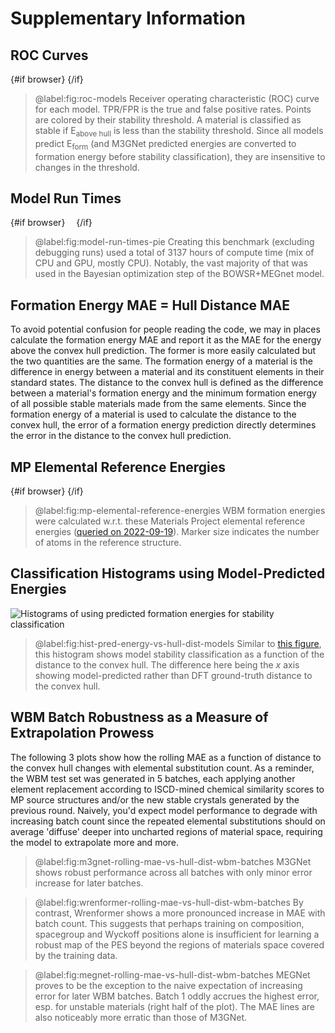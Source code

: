 <script lang="ts">
  import RunTimePie from '$figs/model-run-times-pie.svelte'
  import RocModels from '$figs/roc-models.svelte'
  import { browser } from '$app/environment'
  import MPRefEnergies from '$figs/mp-elemental-ref-energies.svelte'
  import WrenformerRollingMaeBatches from '$figs/wrenformer-rolling-mae-vs-hull-dist-wbm-batches.svelte'
  import M3gnetRollingMaeBatches from '$figs/m3gnet-rolling-mae-vs-hull-dist-wbm-batches.svelte'
  import MegnetRollingMaeBatches from '$figs/megnet-rolling-mae-vs-hull-dist-wbm-batches.svelte'
</script>

# Supplementary Information

## ROC Curves

{#if browser}
<RocModels  />
{/if}

> @label:fig:roc-models Receiver operating characteristic (ROC) curve for each model. TPR/FPR is the true and false positive rates. Points are colored by their stability threshold. A material is classified as stable if E<sub>above hull</sub> is less than the stability threshold. Since all models predict E<sub>form</sub> (and M3GNet predicted energies are converted to formation energy before stability classification), they are insensitive to changes in the threshold.

## Model Run Times

{#if browser}
<RunTimePie style="margin: 1em;" />
{/if}

> @label:fig:model-run-times-pie Creating this benchmark (excluding debugging runs) used a total of 3137 hours of compute time (mix of CPU and GPU, mostly CPU). Notably, the vast majority of that was used in the Bayesian optimization step of the BOWSR+MEGnet model.

## Formation Energy MAE = Hull Distance MAE

To avoid potential confusion for people reading the code, we may in places calculate the formation energy MAE and report it as the MAE for the energy above the convex hull prediction. The former is more easily calculated but the two quantities are the same. The formation energy of a material is the difference in energy between a material and its constituent elements in their standard states. The distance to the convex hull is defined as the difference between a material's formation energy and the minimum formation energy of all possible stable materials made from the same elements. Since the formation energy of a material is used to calculate the distance to the convex hull, the error of a formation energy prediction directly determines the error in the distance to the convex hull prediction.

## MP Elemental Reference Energies

{#if browser}
<MPRefEnergies />
{/if}

> @label:fig:mp-elemental-reference-energies WBM formation energies were calculated w.r.t. these Materials Project elemental reference energies ([queried on 2022-09-19](https://github.com/janosh/matbench-discovery/blob/main/data/mp/2022-09-19-mp-elemental-reference-entries.json)). Marker size indicates the number of atoms in the reference structure.

## Classification Histograms using Model-Predicted Energies

![Histograms of using predicted formation energies for stability classification](./figs/hist-pred-energy-vs-hull-dist-models.webp)

> @label:fig:hist-pred-energy-vs-hull-dist-models Similar to [this figure](/paper#fig:hist-true-energy-vs-hull-dist-models), this histogram shows model stability classification as a function of the distance to the convex hull. The difference here being the $x$ axis showing model-predicted rather than DFT ground-truth distance to the convex hull.

## WBM Batch Robustness as a Measure of Extrapolation Prowess

The following 3 plots show how the rolling MAE as a function of distance to the convex hull changes with elemental substitution count. As a reminder, the WBM test set was generated in 5 batches, each applying another element replacement according to ISCD-mined chemical similarity scores to MP source structures and/or the new stable crystals generated by the previous round. Naively, you'd expect model performance to degrade with increasing batch count since the repeated elemental substitutions should on average 'diffuse' deeper into uncharted regions of material space, requiring the model to extrapolate more and more.

<M3gnetRollingMaeBatches />

> @label:fig:m3gnet-rolling-mae-vs-hull-dist-wbm-batches M3GNet shows robust performance across all batches with only minor error increase for later batches.

<WrenformerRollingMaeBatches />

> @label:fig:wrenformer-rolling-mae-vs-hull-dist-wbm-batches By contrast, Wrenformer shows a more pronounced increase in MAE with batch count. This suggests that perhaps training on composition, spacegroup and Wyckoff positions alone is insufficient for learning a robust map of the PES beyond the regions of materials space covered by the training data.

<MegnetRollingMaeBatches />

> @label:fig:megnet-rolling-mae-vs-hull-dist-wbm-batches MEGNet proves to be the exception to the naive expectation of increasing error for later WBM batches. Batch 1 oddly accrues the highest error, esp. for unstable materials (right half of the plot). The MAE lines are also noticeably more erratic than those of M3GNet.
